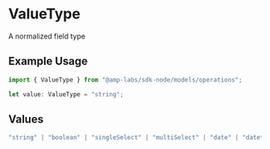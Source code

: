 # ValueType

A normalized field type

## Example Usage

```typescript
import { ValueType } from "@amp-labs/sdk-node/models/operations";

let value: ValueType = "string";
```

## Values

```typescript
"string" | "boolean" | "singleSelect" | "multiSelect" | "date" | "datetime" | "int" | "float" | "other"
```